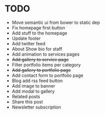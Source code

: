 # TODO

- Move semantic ui from bower to static dep
- Fix homepage first button 
- Add stuff to the homepage
- Update footer
- Add twitter feed
- About Show bio for staff
- Add animation to services pages
- <del>Add gallery to service page</del>
- Filter portfolio items per category
- <del>Add gallery to portfolio page</del>
- Add contact form to portfolio page
- Blog add rss feed button
- Add image to banner
- Add modal to gallery
- Related posts
- Share this post
- Newsletter subscription